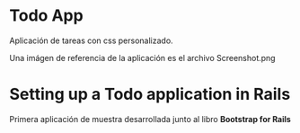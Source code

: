 # Todo App

Aplicación de tareas con css personalizado.

Una imágen de referencia de la aplicación es el archivo Screenshot.png

# Setting up a Todo application in Rails

Primera aplicación de muestra desarrollada junto al libro
**Bootstrap for Rails**
